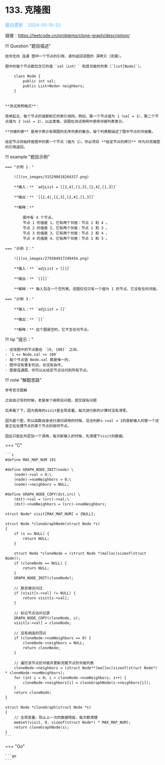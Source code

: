 # 133. 克隆图

<span style="color:rgb(100,180,246);font-size:11pt">最后更新：2024-05-10-22</span>

链接：https://leetcode.cn/problems/clone-graph/description/

!!! Question "题目描述"
    
    给你无向 连通 图中一个节点的引用，请你返回该图的 深拷贝（克隆）。

    图中的每个节点都包含它的值 `val（int）` 和其邻居的列表（`list[Node]`）。

        class Node {
            public int val;
            public List<Node> neighbors;
        }
    

    **测试用例格式**：

    简单起见，每个节点的值都和它的索引相同。例如，第一个节点值为 1（val = 1），第二个节点值为 2（val = 2），以此类推。该图在测试用例中使用邻接列表表示。

    **邻接列表** 是用于表示有限图的无序列表的集合。每个列表都描述了图中节点的邻居集。

    给定节点将始终是图中的第一个节点（值为 1）。你必须将 **给定节点的拷贝** 作为对克隆图的引用返回。

!!! example "题目示例"

    === "示例 1："
    
        ![](vx_images/315290418264317.png)

        **输入：** `adjList = [[2,4],[1,3],[2,4],[1,3]]`

        **输出：** `[[2,4],[1,3],[2,4],[1,3]]`

        **解释：** 
        
            图中有 4 个节点。
            节点 1 的值是 1，它有两个邻居：节点 2 和 4 。
            节点 2 的值是 2，它有两个邻居：节点 1 和 3 。
            节点 3 的值是 3，它有两个邻居：节点 2 和 4 。
            节点 4 的值是 4，它有两个邻居：节点 1 和 3 。

    === "示例 2："

        ![](vx_images/279384917249454.png)
    
        **输入：** `adjList = [[]]`

        **输出：** `[[]]`

        **解释：** 输入包含一个空列表。该图仅仅只有一个值为 1 的节点，它没有任何邻居。

    === "示例 3："

        **输入：** `adjList = []`

        **输出：** `[]`

        **解释：** 这个图是空的，它不含任何节点。

!!! tip "提示："

    - 这张图中的节点数在 `[0, 100]` 之间。
    - `1 <= Node.val <= 100`
    - 每个节点值 Node.val 都是唯一的，
    - 图中没有重复的边，也没有自环。
    - 图是连通图，你可以从给定节点访问到所有节点。


!!! note "解题思路"

    参考官方题解
    
    之前自己写的时候，老是单个用例没问题，提交就有问题
    
    后来看了下，因为我用的visit是全局变量，每次进行新的计算时没有清零。
    
    因为是个图，所以函数自身进行递归调用的时候，没法判断s->val = 1的是新输入的第一个还是正在处理节点的某个节点的相邻节点。
    
    因此只能在外层加一个调用，每次新输入的时候，先清理下visit的数据。


=== "C"

    ```c
    #define MAX_MAP_NUM 101

    #define GRAPH_NODE_INIT(node) \
        (node)->val = 0;\
        (node)->numNeighbors = 0;\
        (node)->neighbors = NULL;

    #define GRAPH_NODE_COPY(dst,src) \
        (dst)->val = (src)->val;\
        (dst)->numNeighbors = (src)->numNeighbors;

    struct Node* visit[MAX_MAP_NUM] = {NULL};

    struct Node *cloneGraphNode(struct Node *s)
    {
        if (s == NULL) {
            return NULL;
        }

        struct Node *cloneNode = (struct Node *)malloc(sizeof(struct Node));
        if (cloneNode == NULL) {
            return NULL;
        }
        GRAPH_NODE_INIT(cloneNode);

        // 是否被访问过
        if (visit[s->val] != NULL) {
            return visit[s->val];
        }

        // 标记节点访问记录
        GRAPH_NODE_COPY(cloneNode, s);
        visit[s->val] = cloneNode;

        // 没有相连的顶点
        if (cloneNode->numNeighbors == 0) {
            cloneNode->neighbors = NULL;
            return cloneNode;
        }

        // 遍历该节点的邻居并更新克隆节点的邻居列表
        cloneNode->neighbors = (struct Node**)malloc(sizeof(struct Node*) * cloneNode->numNeighbors);
        for (int i = 0; i < cloneNode->numNeighbors; i++) {
            cloneNode->neighbors[i] = cloneGraphNode(s->neighbors[i]);
        }
        return cloneNode;
    }

    struct Node *cloneGraph(struct Node *s)
    {
        // 全局变量，防止上一次的数据残留，每次都清理
        memset(visit, 0, sizeof(struct Node*) * MAX_MAP_NUM);
        return cloneGraphNode(s);
    }
    ```

=== "Go"

    ```go
    ```

